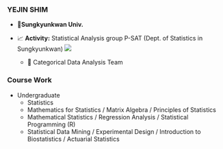 ### YEJIN SHIM

- :school:**Sungkyunkwan Univ.**

- :chart_with_upwards_trend: **Activity:** Statistical Analysis group P-SAT (Dept. of Statistics in Sungkyunkwan) ![](https://img.shields.io/badge/-PSAT-black)
  - :tiger: Categorical Data Analysis Team

### Course Work
- Undergraduate
  - Statistics
  - Mathematics for Statistics / Matrix Algebra / Principles of Statistics
  - Mathematical Statistics / Regression Analysis / Statistical Programming (R)
  - Statistical Data Mining / Experimental Design / Introduction to Biostatistics / Actuarial Statistics
    
